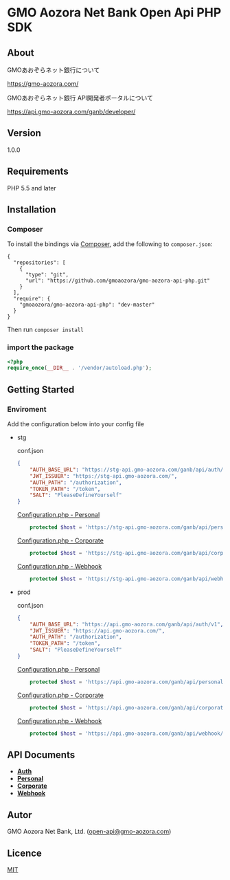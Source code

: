 # GMO Aozora Net Bank Open Api PHP SDK

## About

GMOあおぞらネット銀行について

https://gmo-aozora.com/

GMOあおぞらネット銀行 API開発者ポータルについて

https://api.gmo-aozora.com/ganb/developer/

## Version 
1.0.0

## Requirements
PHP 5.5 and later

## Installation

### Composer

To install the bindings via [Composer](http://getcomposer.org/), add the following to `composer.json`:

```
{
  "repositories": [
    {
      "type": "git",
      "url": "https://github.com/gmoaozora/gmo-aozora-api-php.git"
    }
  ],
  "require": {
    "gmoaozora/gmo-aozora-api-php": "dev-master"
  }
}
```

Then run `composer install`

### import the package
```php
<?php
require_once(__DIR__ . '/vendor/autoload.php');
```
## Getting Started

### Enviroment
Add the configuration below into your config file

* stg

    conf.json
    ```json
    {
        "AUTH_BASE_URL": "https://stg-api.gmo-aozora.com/ganb/api/auth/v1",
        "JWT_ISSUER": "https://stg-api.gmo-aozora.com/",
        "AUTH_PATH": "/authorization",
        "TOKEN_PATH": "/token",
        "SALT": "PleaseDefineYourself"
    }
    ```
    [Configuration.php - Personal ](./personal/lib/Configuration.php) 
    ```php
        protected $host = 'https://stg-api.gmo-aozora.com/ganb/api/personal/v1';
    ```
    [Configuration.php - Corporate ](./corporate/lib/Configuration.php) 
    ```php
        protected $host = 'https://stg-api.gmo-aozora.com/ganb/api/corporation/v1';
    ```
    [Configuration.php - Webhook ](./webhook/lib/Configuration.php) 
    ```php
        protected $host = 'https://stg-api.gmo-aozora.com/ganb/api/webhook/v1';
    ```

* prod

    conf.json
    ```json 
    {
        "AUTH_BASE_URL": "https://api.gmo-aozora.com/ganb/api/auth/v1",
        "JWT_ISSUER": "https://api.gmo-aozora.com/",
        "AUTH_PATH": "/authorization",
        "TOKEN_PATH": "/token",
        "SALT": "PleaseDefineYourself"
    }
    ```
    [Configuration.php - Personal ](./personal/lib/Configuration.php) 
    ```php
        protected $host = 'https://api.gmo-aozora.com/ganb/api/personal/v1';
    ```
    [Configuration.php - Corporate ](./corporate/lib/Configuration.php) 
    ```php
        protected $host = 'https://api.gmo-aozora.com/ganb/api/corporation/v1';
    ```
    [Configuration.php - Webhook ](./webhook/lib/Configuration.php) 
    ```php
        protected $host = 'https://api.gmo-aozora.com/ganb/api/webhook/v1';
    ```


## API Documents
* [**Auth**](./auth/docs/)
* [**Personal**](./personal/docs/)
* [**Corporate**](./corporate/docs/)
* [**Webhook**](./webhook/docs/)


## Autor

GMO Aozora Net Bank, Ltd. (open-api@gmo-aozora.com)

## Licence

[MIT](https://github.com/gmoaozora/gmo-aozora-api-php/blob/master/LICENSE)
